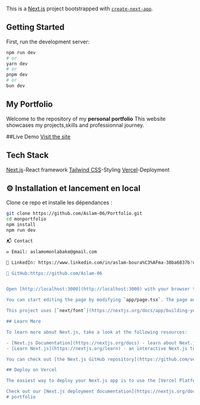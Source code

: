 This is a [Next.js](https://nextjs.org) project bootstrapped with [`create-next-app`](https://nextjs.org/docs/app/api-reference/cli/create-next-app).

## Getting Started

First, run the development server:

```bash
npm run dev
# or
yarn dev
# or
pnpm dev
# or
bun dev
```

## My Portfolio

Welcome to the repository of my **personal portfolio**
This website showcases my projects,skills and professionnal journey.

##Live Demo
[Visit the site](https://monportfolio-c62wpm58d-omonlabakes-projects.vercel.app)

## Tech Stack 
[Next.js](https://nextjs.org)-React framework
[Tailwind CSS](https://tailwindcss.com/)-Styling
[Vercel](https://vercel.com/)-Deployment


## ⚙ Installation et lancement en local
Clone ce repo et installe les dépendances :
```bash
git clone https://github.com/Aslam-06/Portfolio.git
cd monportfolio
npm install
npm run dev

📬 Contact

✉ Email: aslamomonlabake@gmail.com

💼 LinkedIn: https://www.linkedin.com/in/aslam-boura%C3%AFma-38ba6837b?utm_source=share&utm_campaign=share_via&utm_content=profile&utm_medium=android_app" 

🐙 GitHub:https://github.com/Aslam-06


Open [http://localhost:3000](http://localhost:3000) with your browser to see the result.

You can start editing the page by modifying `app/page.tsx`. The page auto-updates as you edit the file.

This project uses [`next/font`](https://nextjs.org/docs/app/building-your-application/optimizing/fonts) to automatically optimize and load [Geist](https://vercel.com/font), a new font family for Vercel.

## Learn More

To learn more about Next.js, take a look at the following resources:

- [Next.js Documentation](https://nextjs.org/docs) - learn about Next.js features and API.
- [Learn Next.js](https://nextjs.org/learn) - an interactive Next.js tutorial.

You can check out [the Next.js GitHub repository](https://github.com/vercel/next.js) - your feedback and contributions are welcome!

## Deploy on Vercel

The easiest way to deploy your Next.js app is to use the [Vercel Platform](https://vercel.com/new?utm_medium=default-template&filter=next.js&utm_source=create-next-app&utm_campaign=create-next-app-readme) from the creators of Next.js.

Check out our [Next.js deployment documentation](https://nextjs.org/docs/app/building-your-application/deploying) for more details.
#   p o r t f o l i o 
 
 